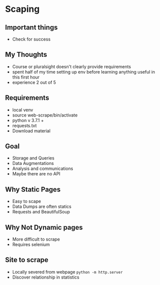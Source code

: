 # Scaping

## Important things

- Check for success

## My Thoughts

- Course or pluralsight doesn't clearly provide requirements
- spent half of my time setting up env before learning anything useful in this first hour
- experience 2 out of 5

## Requirements

- local venv
- source web-scrape/bin/activate
- python v 3.7.1 +
- requests.txt
- Download material

## Goal

- Storage and Queries
- Data Augmentations
- Analysis and communications
- Maybe there are no API

## Why Static Pages

- Easy to scape
- Data Dumps are often statics
- Requests and BeautifulSoup

## Why Not Dynamic pages

- More difficult to scrape
- Requires selenium

## Site to scrape

- Locally severed from webpage `python -m http.server `
- Discover relationship in statistics
